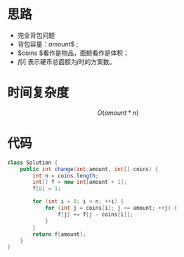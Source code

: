 # 思路

* 完全背包问题
* 背包容量：$amount$$ ;
*  $coins $看作是物品，面额看作是体积；
* $f[i]$ 表示硬币总面额为$j$时的方案数。

# 时间复杂度

$$
O(amount*n)
$$

# 代码

```java
class Solution {
    public int change(int amount, int[] coins) {
        int n = coins.length;
        int[] f = new int[amount + 1];
        f[0] = 1;

        for (int i = 0; i < n; ++i) {
            for (int j = coins[i]; j <= amount; ++j) {
                f[j] += f[j - coins[i]];
            }
        }
        return f[amount];
    }
}
```



